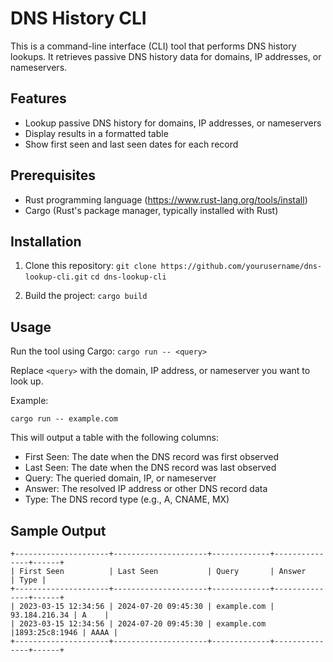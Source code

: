 # DNS History CLI

This is a command-line interface (CLI) tool that performs DNS history lookups. It retrieves passive DNS history data for domains, IP addresses, or nameservers.

## Features

- Lookup passive DNS history for domains, IP addresses, or nameservers
- Display results in a formatted table
- Show first seen and last seen dates for each record

## Prerequisites

- Rust programming language (https://www.rust-lang.org/tools/install)
- Cargo (Rust's package manager, typically installed with Rust)

## Installation

1. Clone this repository:
`git clone https://github.com/yourusername/dns-lookup-cli.git`
`cd dns-lookup-cli`

2. Build the project:
`cargo build`

## Usage

Run the tool using Cargo:
`cargo run -- <query>`

Replace `<query>` with the domain, IP address, or nameserver you want to look up.

Example:

`cargo run -- example.com`

This will output a table with the following columns:
- First Seen: The date when the DNS record was first observed
- Last Seen: The date when the DNS record was last observed
- Query: The queried domain, IP, or nameserver
- Answer: The resolved IP address or other DNS record data
- Type: The DNS record type (e.g., A, CNAME, MX)

## Sample Output
```
+---------------------+---------------------+-------------+---------------+------+
| First Seen          | Last Seen           | Query       | Answer        | Type |
+---------------------+---------------------+-------------+---------------+------+
| 2023-03-15 12:34:56 | 2024-07-20 09:45:30 | example.com | 93.184.216.34 | A    |
| 2023-03-15 12:34:56 | 2024-07-20 09:45:30 | example.com |1893:25c8:1946 | AAAA |
+---------------------+---------------------+-------------+---------------+------+
```